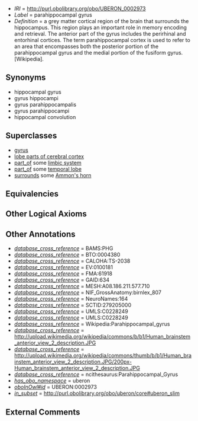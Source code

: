  * *IRI* = http://purl.obolibrary.org/obo/UBERON_0002973
 * *Label* = parahippocampal gyrus
 * *Definition* = a grey matter cortical region of the brain that surrounds the hippocampus. This region plays an important role in memory encoding and retrieval. The anterior part of the gyrus includes the perirhinal and entorhinal cortices. The term parahippocampal cortex is used to refer to an area that encompasses both the posterior portion of the parahippocampal gyrus and the medial portion of the fusiform gyrus.[Wikipedia].

## Synonyms

 * hippocampal gyrus
 * gyrus hippocampi
 * gyrus parahippocampalis
 * gyrus parahippocampi
 * hippocampal convolution

## Superclasses

 * [gyrus](../../UBERON/00/UBERON_0000200.md)
 * [lobe parts of cerebral cortex](../../UBERON/22/UBERON_0003022.md)
 * [part_of](../../BFO/50/BFO_0000050.md) some [limbic system](../../UBERON/49/UBERON_0000349.md)
 * [part_of](../../BFO/50/BFO_0000050.md) some [temporal lobe](../../UBERON/71/UBERON_0001871.md)
 * [surrounds](../../RO/21/RO_0002221.md) some [Ammon's horn](../../UBERON/54/UBERON_0001954.md)

## Equivalencies


## Other Logical Axioms


## Other Annotations

 * *[database_cross_reference](../../ef/oboInOwl#hasDbXref.md)* = BAMS:PHG
 * *[database_cross_reference](../../ef/oboInOwl#hasDbXref.md)* = BTO:0004380
 * *[database_cross_reference](../../ef/oboInOwl#hasDbXref.md)* = CALOHA:TS-2038
 * *[database_cross_reference](../../ef/oboInOwl#hasDbXref.md)* = EV:0100181
 * *[database_cross_reference](../../ef/oboInOwl#hasDbXref.md)* = FMA:61918
 * *[database_cross_reference](../../ef/oboInOwl#hasDbXref.md)* = GAID:634
 * *[database_cross_reference](../../ef/oboInOwl#hasDbXref.md)* = MESH:A08.186.211.577.710
 * *[database_cross_reference](../../ef/oboInOwl#hasDbXref.md)* = NIF_GrossAnatomy:birnlex_807
 * *[database_cross_reference](../../ef/oboInOwl#hasDbXref.md)* = NeuroNames:164
 * *[database_cross_reference](../../ef/oboInOwl#hasDbXref.md)* = SCTID:279205000
 * *[database_cross_reference](../../ef/oboInOwl#hasDbXref.md)* = UMLS:C0228249
 * *[database_cross_reference](../../ef/oboInOwl#hasDbXref.md)* = UMLS:C0228249
 * *[database_cross_reference](../../ef/oboInOwl#hasDbXref.md)* = Wikipedia:Parahippocampal_gyrus
 * *[database_cross_reference](../../ef/oboInOwl#hasDbXref.md)* = http://upload.wikimedia.org/wikipedia/commons/b/b1/Human_brainstem_anterior_view_2_description.JPG
 * *[database_cross_reference](../../ef/oboInOwl#hasDbXref.md)* = http://upload.wikimedia.org/wikipedia/commons/thumb/b/b1/Human_brainstem_anterior_view_2_description.JPG/200px-Human_brainstem_anterior_view_2_description.JPG
 * *[database_cross_reference](../../ef/oboInOwl#hasDbXref.md)* = ncithesaurus:Parahippocampal_Gyrus
 * *[has_obo_namespace](../../ce/oboInOwl#hasOBONamespace.md)* = uberon
 * *[oboInOwl#id](../../id/oboInOwl#id.md)* = UBERON:0002973
 * *[in_subset](../../et/oboInOwl#inSubset.md)* = http://purl.obolibrary.org/obo/uberon/core#uberon_slim

## External Comments

